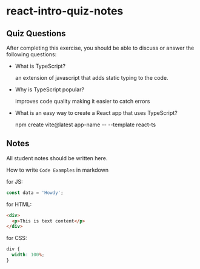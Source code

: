 # react-intro-quiz-notes

## Quiz Questions

After completing this exercise, you should be able to discuss or answer the following questions:

- What is TypeScript?

  an extension of javascript that adds static typing to the code.

- Why is TypeScript popular?

  improves code quality making it easier to catch errors

- What is an easy way to create a React app that uses TypeScript?

  npm create vite@latest app-name -- --template react-ts

## Notes

All student notes should be written here.

How to write `Code Examples` in markdown

for JS:

```javascript
const data = 'Howdy';
```

for HTML:

```html
<div>
  <p>This is text content</p>
</div>
```

for CSS:

```css
div {
  width: 100%;
}
```
